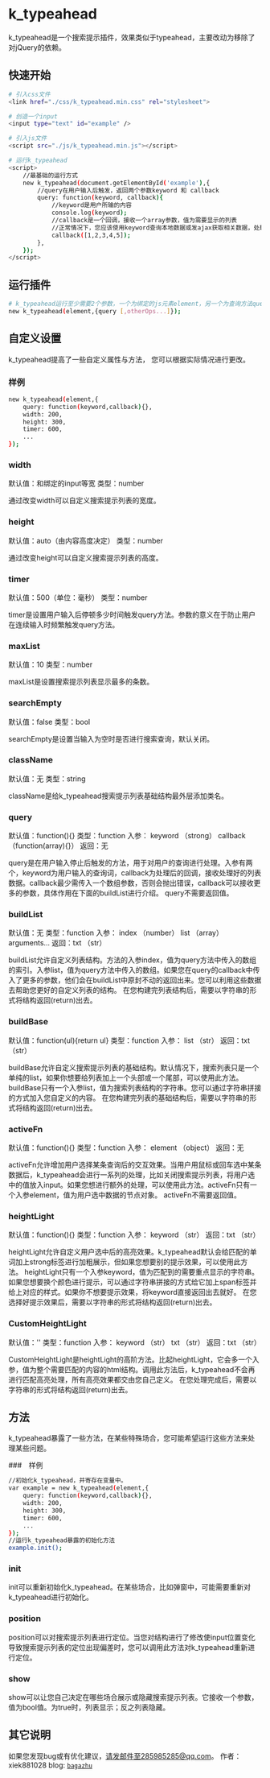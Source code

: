 # k_typeahead

k_typeahead是一个搜索提示插件，效果类似于typeahead，主要改动为移除了对jQuery的依赖。

## 快速开始

```sh
# 引入css文件
<link href="./css/k_typeahead.min.css" rel="stylesheet">

# 创造一个input
<input type="text" id="example" />

# 引入js文件
<script src="./js/k_typeahead.min.js"></script>

# 运行k_typeahead
<script>
	//最基础的运行方式
	new k_typeahead(document.getElementById('example'),{
		//query在用户输入后触发，返回两个参数keyword 和 callback
		query: function(keyword, callback){
			//keyword是用户所输的内容
			console.log(keyword);
			//callback是一个回调，接收一个array参数，值为需要显示的列表
			//正常情况下，您应该使用keyword查询本地数据或发ajax获取相关数据，处理成数组后放入callback中。
			callback([1,2,3,4,5]);
		},
	});
</script>
```

## 运行插件

```sh
# k_typeahead运行至少需要2个参数，一个为绑定的js元素element，另一个为查询方法query。您也可以对插件进行更多设置来个性化插件。
new k_typeahead(element,{query [,otherOps...]});
```

## 自定义设置

k_typeahead提高了一些自定义属性与方法， 您可以根据实际情况进行更改。

### 样例

```sh
new k_typeahead(element,{
	query: function(keyword,callback){},
	width: 200,
	height: 300,
	timer: 600,
	...
});
```

### width

默认值：和绑定的input等宽
类型：number

通过改变width可以自定义搜索提示列表的宽度。

### height

默认值：auto（由内容高度决定）
类型：number

通过改变height可以自定义搜索提示列表的高度。

### timer

默认值：500（单位：毫秒）
类型：number

timer是设置用户输入后停顿多少时间触发query方法。参数的意义在于防止用户在连续输入时频繁触发query方法。

### maxList

默认值：10
类型：number

maxList是设置搜索提示列表显示最多的条数。

### searchEmpty

默认值：false
类型：bool

searchEmpty是设置当输入为空时是否进行搜索查询，默认关闭。

### className

默认值：无
类型：string

className是给k_typeahead搜索提示列表基础结构最外层添加类名。

### query

默认值：function(){}
类型：function
入参：
	keyword （strong）
	callback （function(array){}）
返回：无

query是在用户输入停止后触发的方法，用于对用户的查询进行处理。入参有两个，keyword为用户输入的查询词，callback为处理后的回调，接收处理好的列表数据。callback最少需传入一个数组参数，否则会抛出错误，callback可以接收更多的参数，具体作用在下面的buildList进行介绍。
query不需要返回值。

### buildList

默认值：无
类型：function
入参：
	index （number）
	list （array）
	arguments...
返回：txt （str）

buildList允许自定义列表结构。方法的入参index，值为query方法中传入的数组的索引。入参list，值为query方法中传入的数组。如果您在query的callback中传入了更多的参数，他们会在buildList中原封不动的返回出来。您可以利用这些数据去帮助您更好的自定义列表的结构。
在您构建完列表结构后，需要以字符串的形式将结构返回(return)出去。

### buildBase

默认值：function(ul){return ul}
类型：function
入参：
	list （str）
返回：txt （str）

buildBase允许自定义搜索提示列表的基础结构。默认情况下，搜索列表只是一个单纯的list，如果你想要给列表加上一个头部或一个尾部，可以使用此方法。
buildBase只有一个入参list，值为搜索列表结构的字符串。您可以通过字符串拼接的方式加入您自定义的内容。
在您构建完列表的基础结构后，需要以字符串的形式将结构返回(return)出去。

### activeFn

默认值：function(){}
类型：function
入参：
	element （object）
返回：无

activeFn允许增加用户选择某条查询后的交互效果。当用户用鼠标或回车选中某条数据后，k_typeahead会进行一系列的处理，比如关闭搜索提示列表，将用户选中的值放入input。如果您想进行额外的处理，可以使用此方法。activeFn只有一个入参element，值为用户选中数据的节点对象。
activeFn不需要返回值。

### heightLight

默认值：function(){}
类型：function
入参：
	keyword （str）
返回：txt （str）

heightLight允许自定义用户选中后的高亮效果。k_typeahead默认会给匹配的单词加上strong标签进行加粗展示，但如果您想要别的提示效果，可以使用此方法。
heightLight只有一个入参keyword，值为匹配到的需要重点显示的字符串。如果您想要换个颜色进行提示，可以通过字符串拼接的方式给它加上span标签并给上对应的样式。如果你不想要提示效果，将keyword直接返回出去就好。
在您选择好提示效果后，需要以字符串的形式将结构返回(return)出去。

### CustomHeightLight

默认值：''
类型：function
入参：
	keyword （str）
	txt （str）
返回：txt （str）

CustomHeightLight是heightLight的高阶方法。比起heightLight，它会多一个入参，值为整个需要匹配的内容的html结构。调用此方法后，k_typeahead不会再进行匹配高亮处理，所有高亮效果都交由您自己定义。
在您处理完成后，需要以字符串的形式将结构返回(return)出去。

## 方法

k_typeahead暴露了一些方法，在某些特殊场合，您可能希望运行这些方法来处理某些问题。

###　样例

```sh
//初始化k_typeahead，并寄存在变量中。
var example = new k_typeahead(element,{
	query: function(keyword,callback){},
	width: 200,
	height: 300,
	timer: 600,
	...
});
//运行k_typeahead暴露的初始化方法
example.init();
```

### init

init可以重新初始化k_typeahead。在某些场合，比如弹窗中，可能需要重新对k_typeahead进行初始化。

### position

position可以对搜索提示列表进行定位。当您对结构进行了修改使input位置变化导致搜索提示列表的定位出现偏差时，您可以调用此方法对k_typeahead重新进行定位。

### show

show可以让您自己决定在哪些场合展示或隐藏搜索提示列表。它接收一个参数，值为bool值。为true时，列表显示；反之列表隐藏。

## 其它说明

如果您发现bug或有优化建议，请发邮件至285985285@qq.com。
作者： xiek881028
blog: [`bagazhu`](http://www.bagazhu.com)
